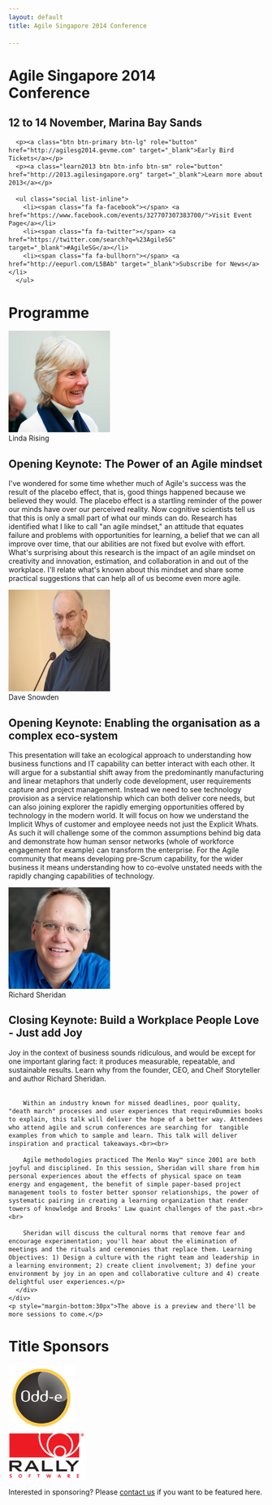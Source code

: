 ```yaml
---
layout: default
title: Agile Singapore 2014 Conference

---
```


<div class="jumbotron">
   <div class="container text-center">
      <h1>Agile Singapore 2014<br/>Conference</h1>
      <h2>12 to 14 November, Marina Bay Sands</h2>

      <p><a class="btn btn-primary btn-lg" role="button" href="http://agilesg2014.gevme.com" target="_blank">Early Bird Tickets</a></p>
      <p><a class="learn2013 btn btn-info btn-sm" role="button" href="http://2013.agilesingapore.org" target="_blank">Learn more about 2013</a></p>

      <ul class="social list-inline">
        <li><span class="fa fa-facebook"></span> <a href="https://www.facebook.com/events/327707307383700/">Visit Event Page</a></li>
        <li><span class="fa fa-twitter"></span> <a href="https://twitter.com/search?q=%23AgileSG" target="_blank">#AgileSG</a></li>
        <li><span class="fa fa-bullhorn"></span> <a href="http://eepurl.com/L5BAb" target="_blank">Subscribe for News</a></li>
      </ul>
   </div>
</div>

<div class="programme">
  <div class="container text-center">
    <a name="programme"></a>
    <h1 class="page-header">Programme</h1>
    <div class="row">
      <div class="col-md-2">
        <div class="thumbnail">
          <a href="speakers.html#linda_rising"><img src="img/speakers/linda_rising.jpg"  class="img-circle" width="200"></a>
          <div class="caption">Linda Rising</div>
        </div>
      </div>
      <div class="session col-md-10 text-left">
        <h2>Opening Keynote: The Power of an Agile mindset</h2>
        <p>I've wondered for some time whether much of Agile's success was the result of the placebo effect, that is, good things happened because we believed they would. The placebo effect is a startling reminder of the power our minds have over our perceived reality. Now cognitive scientists tell us that this is only a small part of what our minds can do. Research has identified what I like to call "an agile mindset," an attitude that equates failure and problems with opportunities for learning, a belief that we can all improve over time, that our abilities are not fixed but evolve with effort. What's surprising about this research is the impact of an agile mindset on creativity and innovation, estimation, and collaboration in and out of the workplace. I'll relate what's known about this mindset and share some practical suggestions that can help all of us become even more agile.</p>
      </div>
    </div>
    <div class="row">
      <div class="col-md-2">
        <div class="thumbnail">
          <a href="speakers.html#dave_snowden"><img src="img/speakers/dave_snowden.jpg"  class="img-circle" width="200" height="200"></a>
          <div class="caption">Dave Snowden</div>
        </div>
      </div>
      <div class="session col-md-10 text-left">
        <h2>Opening Keynote: Enabling the organisation as a complex eco-system</h2>
        <p>This presentation will take an ecological approach to understanding how business functions and IT capability can better interact with each other.  It will argue for a substantial shift away from the predominantly manufacturing and linear metaphors that underly code development, user requirements capture and project management.  Instead we need to see technology provision as a service relationship which can both deliver core needs, but can also joining explorer the rapidly emerging opportunities offered by technology in the modern world.  It will focus on how we understand the Implicit Whys of customer and employee needs not just the Explicit Whats.  As such it will challenge some of the common assumptions behind big data and demonstrate how human sensor networks (whole of workforce engagement for example) can transform the enterprise.  For the Agile community that means developing pre-Scrum capability, for the wider business it means understanding how to co-evolve unstated needs with the rapidly changing capabilities of technology.</p>
      </div>
    </div>
    <div class="row">
      <div class="col-md-2">
        <div class="thumbnail">
          <a href="speakers.html#sheridan"><img src="img/speakers/sheridan.jpg" class="img-circle" width="200"></a>
          <div class="caption">Richard Sheridan</div>
        </div>
      </div>
      <div class="session col-md-10 text-left">
        <h2>Closing Keynote: Build a Workplace People Love - Just add Joy</h2>
        <p>Joy in the context of business sounds ridiculous, and would be except for one important glaring fact: it produces measurable, repeatable, and sustainable results. Learn why from the founder, CEO, and Cheif Storyteller and author Richard Sheridan. <br><br>

        Within an industry known for missed deadlines, poor quality, "death march" processes and user experiences that requireDummies books to explain, this talk will deliver the hope of a better way. Attendees who attend agile and scrum conferences are searching for  tangible examples from which to sample and learn. This talk will deliver inspiration and practical takeaways.<br><br>

        Agile methodologies practiced The Menlo Way™ since 2001 are both joyful and disciplined. In this session, Sheridan will share from him personal experiences about the effects of physical space on team energy and engagement, the benefit of simple paper-based project management tools to foster better sponsor relationships, the power of systematic pairing in creating a learning organization that render towers of knowledge and Brooks' Law quaint challenges of the past.<br><br>

        Sheridan will discuss the cultural norms that remove fear and encourage experimentation; you'll hear about the elimination of meetings and the rituals and ceremonies that replace them. Learning Objectives: 1) Design a culture with the right team and leadership in a learning environment; 2) create client involvement; 3) define your environment by joy in an open and collaborative culture and 4) create delightful user experiences.</p>
      </div>
    </div>
    <p style="margin-bottom:30px">The above is a preview and there'll be more sessions to come.</p>
  </div>
</div>

<div class="sponsors-brief">
  <div class="container text-center">
    <h1 class="page-header">Title Sponsors</h1>
    <div class="row">
      <div class="col-md-3"></div>
      <div class="col-md-3">
        <div class="thumbnail">
          <a href="http://odd-e.com" target="_blank"><img src="img/sponsors/Odd-e.png" width="130"></a>
        </div>
      </div>
      <div class="col-md-3">
        <div class="thumbnail">
          <a href="http://www.rallydev.com/asia" target="_blank"><img src="img/sponsors/Rally.png" width="150"></a>
        </div>
      </div>
    </div>
    <div class="row">
      <div class="col-md-12">
        <p style="margin-bottom:30px">Interested in sponsoring? Please <a href="mailto:ask2014@agilesingapore.org">contact us</a> if you want to be featured here.</p>
      </div>
    </div>
  </div>
</div>
